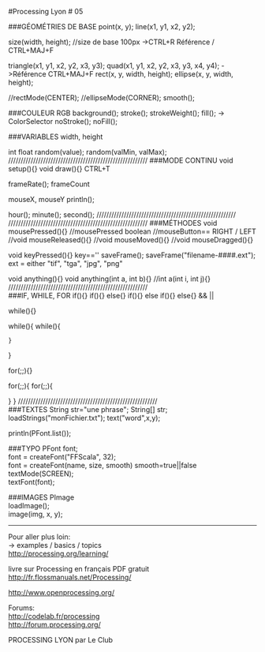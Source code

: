 #Processing Lyon # 05


###GÉOMÉTRIES DE BASE
point(x, y);
line(x1, y1, x2, y2);

size(width, height);
//size de base 100px
->CTRL+R
Référence / CTRL+MAJ+F

triangle(x1, y1, x2, y2, x3, y3);
quad(x1, y1, x2, y2, x3, y3, x4, y4);
->Référence CTRL+MAJ+F
rect(x, y, width, height);
ellipse(x, y, width, height);

//rectMode(CENTER);
//ellipseMode(CORNER);
smooth();

###COULEUR RGB
background();
stroke();
strokeWeight();
fill();
-> ColorSelector
noStroke();
noFill();

###VARIABLES
width, height

int
float
random(value);
random(valMin, valMax);
////////////////////////////////////////////////////////
###MODE CONTINU
void setup(){}
void draw(){}
CTRL+T

frameRate();
frameCount

mouseX, mouseY
println();

hour();
minute();
second();
////////////////////////////////////////////////////////
////////////////////////////////////////////////////////
###MÉTHODES
void mousePressed(){}
//mousePressed boolean
//mouseButton== RIGHT / LEFT
//void mouseReleased(){}
//void mouseMoved(){}
//void mouseDragged(){}

void keyPressed(){}
key==''
saveFrame();
saveFrame("filename-####.ext"); ext = either "tif", "tga", "jpg", "png"

void anything(){}
void anything(int a, int b){}
//int a(int i, int j){}
////////////////////////////////////////////////////////  
###IF, WHILE, FOR
if(){}
if(){} else{}
if(){} else if(){} else{}
&& ||

while(){}

while(){
	while(){

	}
}


for(;;){}

for(;;){
  for(;;){
  	
  }
}
////////////////////////////////////////////////////////  
###TEXTES
String str="une phrase";
String[] str;
loadStrings("monFichier.txt");
text("word",x,y);

println(PFont.list());

###TYPO
PFont font;  
font = createFont("FFScala", 32);  
font = createFont(name, size, smooth) smooth=true||false  
textMode(SCREEN);  
textFont(font);

###IMAGES
PImage  
loadImage();  
image(img, x, y);  
___
Pour aller plus loin:  
-> examples / basics / topics  
http://processing.org/learning/  

livre sur Processing en français PDF gratuit  
http://fr.flossmanuals.net/Processing/  

http://www.openprocessing.org/  

Forums:  
http://codelab.fr/processing  
http://forum.processing.org/  


PROCESSING LYON par Le Club

